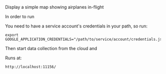 Display a simple map showing airplanes in-flight

In order to run

You need to have a service account's credentials in your path, so run:

	export GOOGLE_APPLICATION_CREDENTIALS="/path/to/service/account/credentials.json"

Then start data collection from the cloud and 

Runs at:

	http://localhost:11156/

